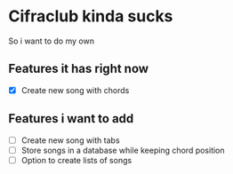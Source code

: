 # Cifraclub kinda sucks

So i want to do my own

## Features it has right now

- [x] Create new song with chords

## Features i want to add

- [ ] Create new song with tabs
- [ ] Store songs in a database while keeping chord position
- [ ] Option to create lists of songs
